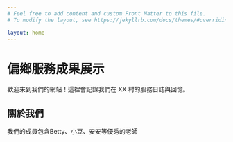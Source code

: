 ```yaml
---
# Feel free to add content and custom Front Matter to this file.
# To modify the layout, see https://jekyllrb.com/docs/themes/#overriding-theme-defaults

layout: home
---
```

# 偏鄉服務成果展示

歡迎來到我們的網站！這裡會記錄我們在 XX 村的服務日誌與回憶。

## 關於我們

我們的成員包含Betty、小豆、安安等優秀的老師